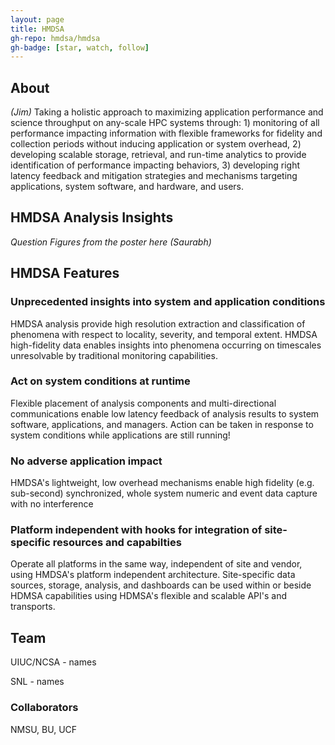 ```yaml
---
layout: page
title: HMDSA
gh-repo: hmdsa/hmdsa
gh-badge: [star, watch, follow]
---
```


## About ## 
*(Jim)*
Taking a holistic approach to maximizing application performance and science throughput on any-scale HPC systems through: 1) monitoring of all performance impacting information with flexible frameworks for fidelity and collection periods without inducing application or system overhead, 2) developing scalable storage, retrieval, and run-time analytics to provide identification of performance impacting behaviors, 3) developing right latency feedback and mitigation strategies and mechanisms targeting applications, system software, and hardware, and users.

## HMDSA Analysis Insights ##
*Question Figures from the poster here (Saurabh)*

## HMDSA Features ##

### Unprecedented insights into system and application conditions ###
HMDSA analysis provide high resolution extraction and classification of phenomena with respect to locality, severity, and temporal extent. HMDSA high-fidelity data enables insights into phenomena occurring on timescales unresolvable by traditional monitoring capabilities.

### Act on system conditions at runtime ###
Flexible placement of analysis components and multi-directional communications enable low latency feedback of analysis results to system software, applications, and managers. Action can be taken in response to system conditions while applications are still running!

### No adverse application impact ###
HMDSA's lightweight, low overhead mechanisms enable high fidelity (e.g. sub-second) synchronized, whole system numeric and event data capture with no interference

### Platform independent with hooks for integration of site-specific resources and capabilties ###
Operate all platforms in the same way, independent of site and vendor, using HMDSA's platform independent architecture. Site-specific data sources, storage, analysis, and dashboards can be used within or beside HDMSA capabilities using HDMSA's flexible and scalable API's and transports.


## Team ##
UIUC/NCSA - names

SNL - names

### Collaborators ###
NMSU, BU, UCF

